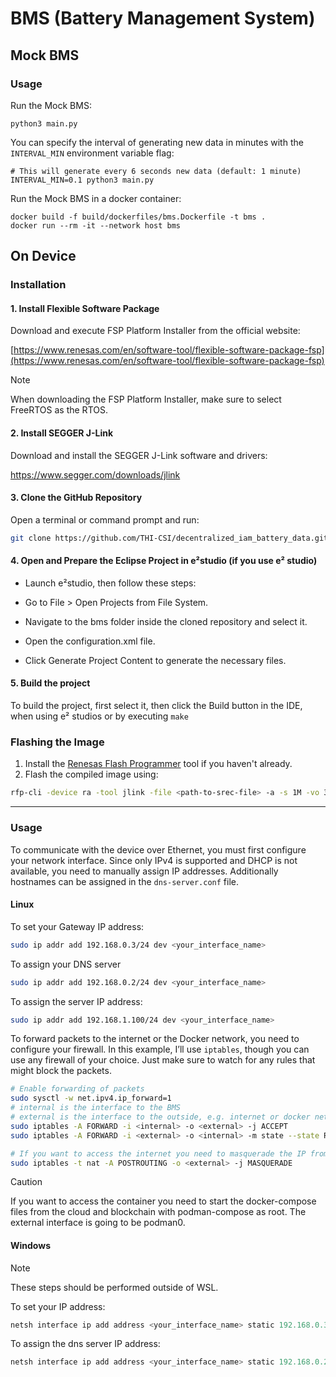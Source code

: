 # BMS (Battery Management System)

## Mock BMS
### Usage

Run the Mock BMS:
```shell
python3 main.py
```

You can specify the interval of generating new data in minutes with the `INTERVAL_MIN` environment variable flag:
```shell
# This will generate every 6 seconds new data (default: 1 minute)
INTERVAL_MIN=0.1 python3 main.py
```


Run the Mock BMS in a docker container:
```shell
docker build -f build/dockerfiles/bms.Dockerfile -t bms .
docker run --rm -it --network host bms
```


## On Device

### Installation

#### 1. Install Flexible Software Package 

Download and execute FSP Platform Installer from the official website:

[https://www.renesas.com/en/software-tool/flexible-software-package-fsp](https://www.renesas.com/en/software-tool/flexible-software-package-fsp)

> [!Note] 
> When downloading the FSP Platform Installer, make sure to select FreeRTOS as the RTOS.

#### 2. Install SEGGER J-Link

Download and install the SEGGER J-Link software and drivers: 

https://www.segger.com/downloads/jlink

#### 3. Clone the GitHub Repository

Open a terminal or command prompt and run:
```bash
git clone https://github.com/THI-CSI/decentralized_iam_battery_data.git
```

#### 4. Open and Prepare the Eclipse Project in e²studio (if you use e² studio)

- Launch e²studio, then follow these steps:

- Go to File > Open Projects from File System.

- Navigate to the bms folder inside the cloned repository and select it.

- Open the configuration.xml file.

- Click Generate Project Content to generate the necessary files.

#### 5. Build the project

To build the project, first select it, then click the Build button in the IDE, when using e² studios or by executing `make`


### Flashing the Image 

1. Install the [Renesas Flash Programmer](https://www.renesas.com/en/software-tool/renesas-flash-programmer-programming-gui#overview) tool if you haven't already. 
2. Flash the compiled image using: 
```bash 
rfp-cli -device ra -tool jlink -file <path-to-srec-file> -a -s 1M -vo 3.3 -if swd 
```

---

### Usage

To communicate with the device over Ethernet, you must first configure your network interface. Since only IPv4 is supported and DHCP is not available, you need to manually assign IP addresses. Additionally hostnames can be assigned in the `dns-server.conf` file.

#### Linux

To set your Gateway IP address:
```bash
sudo ip addr add 192.168.0.3/24 dev <your_interface_name>
```
To assign your DNS server
```bash
sudo ip addr add 192.168.0.2/24 dev <your_interface_name>
```
To assign the server IP address:
```bash
sudo ip addr add 192.168.1.100/24 dev <your_interface_name>
```

To forward packets to the internet or the Docker network, you need to configure your firewall. In this example, I’ll use `iptables`, though you can use any firewall of your choice. Just make sure to watch for any rules that might block the packets.

```bash
# Enable forwarding of packets
sudo sysctl -w net.ipv4.ip_forward=1
# internal is the interface to the BMS
# external is the interface to the outside, e.g. internet or docker network
sudo iptables -A FORWARD -i <internal> -o <external> -j ACCEPT
sudo iptables -A FORWARD -i <external> -o <internal> -m state --state RELATED,ESTABLISHED -j ACCEPT 

# If you want to access the internet you need to masquerade the IP from the BMS for routing purposes
sudo iptables -t nat -A POSTROUTING -o <external> -j MASQUERADE
```

> [!CAUTION]
> If you want to access the container you need to start the docker-compose files from the cloud and blockchain with podman-compose as root. The external interface is going to be podman0.

#### Windows

> [!Note] 
> These steps should be performed outside of WSL.

To set your IP address:
```powershell
netsh interface ip add address <your_interface_name> static 192.168.0.3 255.255.255.0
```

To assign the dns server IP address:
```powershell 
netsh interface ip add address <your_interface_name> static 192.168.0.2 255.255.255.0
```
